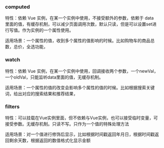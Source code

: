 ### computed
特性：依赖 Vue 实例，在某一个实例中使用，不接受额外的参数，依赖于 data 里面的值，有缓存机制，可以减少页面调用次数，默认只读，但是可以设置set进行写值。作为实例的一个属性使用。

适用场景：一个属性的值，收到多个属性的值影响的时候。比如购物车的商品总数，总价，全选功能，

### watch
特性：依赖 Vue 实例，在某一个实例中使用，回调接收两个参数，一个newVal，一个oldVal，只能监听data里面的值，无缓存机制。

适用场景：一个属性的值的改变会影响多个属性的值的时候。比如根据搜索关键词，给出对应的搜索结果和推荐结果，

### filters
特性：可以挂载在Vue实例里面，但不依赖与Vue实例，也可以接受临时变量，可接受参数。无缓存机制。只读不写。只作为一个值的特殊处理方法

适用场景：对一个值进行修饰后显示，比如根据时间戳返回年月日，根据时间戳返回剩余天数，根据返回的数值格式化显示金额